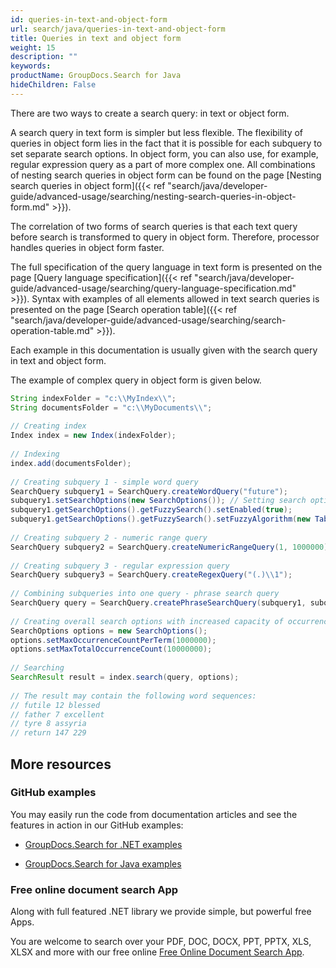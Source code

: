 ```yaml
---
id: queries-in-text-and-object-form
url: search/java/queries-in-text-and-object-form
title: Queries in text and object form
weight: 15
description: ""
keywords: 
productName: GroupDocs.Search for Java
hideChildren: False
---
```

There are two ways to create a search query: in text or object form.

A search query in text form is simpler but less flexible. The flexibility of queries in object form lies in the fact that it is possible for each subquery to set separate search options. In object form, you can also use, for example, regular expression query as a part of more complex one. All combinations of nesting search queries in object form can be found on the page [Nesting search queries in object form]({{< ref "search/java/developer-guide/advanced-usage/searching/nesting-search-queries-in-object-form.md" >}}).

The correlation of two forms of search queries is that each text query before search is transformed to query in object form. Therefore, processor handles queries in object form faster.

The full specification of the query language in text form is presented on the page [Query language specification]({{< ref "search/java/developer-guide/advanced-usage/searching/query-language-specification.md" >}}). Syntax with examples of all elements allowed in text search queries is presented on the page [Search operation table]({{< ref "search/java/developer-guide/advanced-usage/searching/search-operation-table.md" >}}).

Each example in this documentation is usually given with the search query in text and object form.

The example of complex query in object form is given below.



```java
String indexFolder = "c:\\MyIndex\\";
String documentsFolder = "c:\\MyDocuments\\";
 
// Creating index
Index index = new Index(indexFolder);
 
// Indexing
index.add(documentsFolder);
 
// Creating subquery 1 - simple word query
SearchQuery subquery1 = SearchQuery.createWordQuery("future");
subquery1.setSearchOptions(new SearchOptions()); // Setting search options only for subquery 1
subquery1.getSearchOptions().getFuzzySearch().setEnabled(true);
subquery1.getSearchOptions().getFuzzySearch().setFuzzyAlgorithm(new TableDiscreteFunction(3)); // The maximum number of differences is 3
 
// Creating subquery 2 - numeric range query
SearchQuery subquery2 = SearchQuery.createNumericRangeQuery(1, 1000000);
 
// Creating subquery 3 - regular expression query 
SearchQuery subquery3 = SearchQuery.createRegexQuery("(.)\\1");
 
// Combining subqueries into one query - phrase search query
SearchQuery query = SearchQuery.createPhraseSearchQuery(subquery1, subquery2, subquery3);
 
// Creating overall search options with increased capacity of occurrences
SearchOptions options = new SearchOptions();
options.setMaxOccurrenceCountPerTerm(1000000);
options.setMaxTotalOccurrenceCount(10000000);
 
// Searching
SearchResult result = index.search(query, options);
 
// The result may contain the following word sequences:
// futile 12 blessed
// father 7 excellent
// tyre 8 assyria
// return 147 229
```

## More resources

### GitHub examples

You may easily run the code from documentation articles and see the features in action in our GitHub examples:

*   [GroupDocs.Search for .NET examples](https://github.com/groupdocs-search/GroupDocs.Search-for-.NET)
    
*   [GroupDocs.Search for Java examples](https://github.com/groupdocs-search/GroupDocs.Search-for-Java)
    

### Free online document search App

Along with full featured .NET library we provide simple, but powerful free Apps.

You are welcome to search over your PDF, DOC, DOCX, PPT, PPTX, XLS, XLSX and more with our free online [Free Online Document Search App](https://products.groupdocs.app/search).
